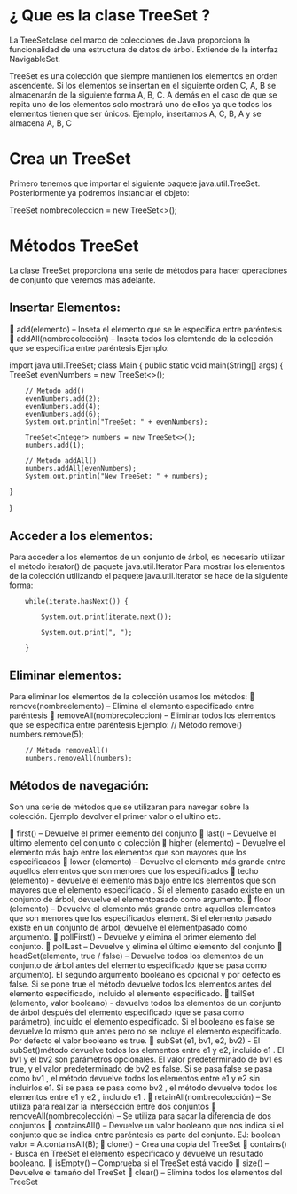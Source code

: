 # ¿ Que es la clase TreeSet <E> ?

La TreeSetclase del marco de colecciones de Java proporciona la funcionalidad de una estructura de datos de árbol.
Extiende de la interfaz NavigableSet.

TreeSet es una colección que siempre mantienen los elementos en orden ascendente. Si los elementos se insertan en el siguiente orden C, A, B se almacenarán de la siguiente forma A, B, C. A demás en el caso de que se repita uno de los elementos solo mostrará uno de ellos ya que todos los elementos tienen que ser únicos.
Ejemplo, insertamos A, C, B, A y se almacena A, B, C

# Crea un TreeSet

Primero tenemos que importar el siguiente paquete java.util.TreeSet.
Posteriormente ya podremos instanciar el objeto:

TreeSet<Integer> nombrecoleccion = new TreeSet<>();

# Métodos TreeSet

La clase TreeSet proporciona una serie de métodos para hacer operaciones de conjunto que veremos más adelante.

## Insertar Elementos:

	add(elemento) – Inseta el elemento que se le especifica entre paréntesis
	addAll(nombrecolección) – Inseta todos los elemtendo de la colección que se especifica entre paréntesis
Ejemplo:

import java.util.TreeSet;
class Main {
    public static void main(String[] args) {
        TreeSet<Integer> evenNumbers = new TreeSet<>();

        // Metodo add() 
        evenNumbers.add(2);
        evenNumbers.add(4);
        evenNumbers.add(6);
        System.out.println("TreeSet: " + evenNumbers);

        TreeSet<Integer> numbers = new TreeSet<>();
        numbers.add(1);

        // Metodo addAll()
        numbers.addAll(evenNumbers);
        System.out.println("New TreeSet: " + numbers);

    }
}

## Acceder a los elementos:

Para acceder a los elementos de un conjunto de árbol, es necesario utilizar el método iterator() de paquete java.util.Iterator
Para mostrar los elementos de la colección utilizando el paquete java.util.Iterator se hace de la siguiente forma:

        while(iterate.hasNext()) {

            System.out.print(iterate.next());

            System.out.print(", ");

        }

## Eliminar elementos:

Para eliminar los elementos de la colección usamos los métodos:
	remove(nombreelemento) – Elimina el elemento especificado entre paréntesis 
	removeAll(nombrecoleccion) – Eliminar todos los elementos que se especifica entre paréntesis 
Ejemplo:
        // Método remove()
        numbers.remove(5);

        // Método removeAll()
        numbers.removeAll(numbers);

## Métodos de navegación:

Son una serie de métodos que se utilizaran para navegar sobre la colección. Ejemplo devolver el primer valor o el ultino etc.

	first() – Devuelve el primer elemento del conjunto
	last() – Devuelve el último elemento del conjunto o colección
	higher (elemento) – Devuelve  el elemento más bajo entre los elementos que son mayores que los especificados
	lower (elemento) – Devuelve el elemento más grande entre aquellos elementos que son menores que los especificados
	techo (elemento) - devuelve el elemento más bajo entre los elementos que son mayores que el elemento especificado . Si el elemento pasado existe en un conjunto de árbol, devuelve el elementpasado como argumento.
	floor (elemento) – Devuelve el elemento más grande entre aquellos elementos que son menores que los especificados element. Si el elemento pasado existe en un conjunto de árbol, devuelve el elementpasado como argumento.
	pollFirst() – Devuelve y elimina el primer elemento del conjunto.
	pollLast – Devuelve y elimina el último elemento del conjunto
	headSet(elemento, true / false) – Devuelve todos los elementos de un conjunto de árbol antes del elemento especificado (que se pasa como argumento). El segundo argumento booleano es opcional y por defecto es false. Si se pone true el método devuelve todos los elementos antes del elemento especificado, incluido el elemento especificado.
	tailSet (elemento, valor booleano) - devuelve todos los elementos de un conjunto de árbol después del elemento especificado (que se pasa como parámetro), incluido el elemento especificado. Si el booleano es false se devuelve lo mismo que antes pero no se incluye el elemento especificado. Por defecto el valor booleano es true.
	subSet (e1, bv1, e2, bv2) - El subSet()método devuelve todos los elementos entre e1 y e2, incluido e1 .                                                                             El bv1 y el bv2 son parámetros opcionales. El valor predeterminado de bv1 es true, y el valor predeterminado de bv2 es false.                             Si se pasa false se pasa como bv1 , el método devuelve todos los elementos entre e1 y e2 sin incluirlos e1.                                                                         Si se pasa se pasa como bv2 , el método devuelve todos los elementos entre e1 y e2 , incluido e1 .
	retainAll(nombrecolección) – Se utiliza para realizar la intersección entre dos conjuntos
	removeAll(nombrecolección) – Se utiliza para sacar la diferencia de dos conjuntos
	containsAll() – Devuelve un valor booleano que nos indica si el conjunto que se indica entre paréntesis es parte del conjunto.                                      EJ: boolean valor = A.containsAll(B);
	clone() – Crea una copia del TreeSet
	contains() - Busca en TreeSet el elemento especificado y devuelve un resultado booleano.
	isEmpty() – Comprueba si el TreeSet está vacído
	size() – Devuelve el tamaño del TreeSet
	clear() – Elimina todos los elementos del TreeSet




